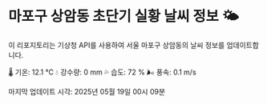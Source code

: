 
# 마포구 상암동 초단기 실황 날씨 정보 🌤️

이 리포지토리는 기상청 API를 사용하여 서울 마포구 상암동의 날씨 정보를 업데이트합니다. 

🌡️ 기온: 12.1 ℃
💧 강수량: 0 mm
💦 습도: 72 %
🌬️ 풍속: 0.1 m/s

마지막 업데이트 시각: 2025년 05월 19일 00시 09분    
